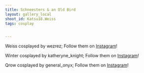 ```yaml
---
title: Schneesters & an Old Bird
layout: gallery_local
shoot_id: Katsu18.Weiss
tags: cosplay


---
```


Weiss cosplayed by wezrez; Follow them on [Instagram](https://www.instagram.com/wezrez)!

Winter cosplayed by katheryne_knight; Follow them on [Instagram](https://www.instagram.com/katheryne_knight)!

Qrow cosplayed by general_onyx; Follow them on [Instagram](https://www.instagram.com/general_onyx)!

